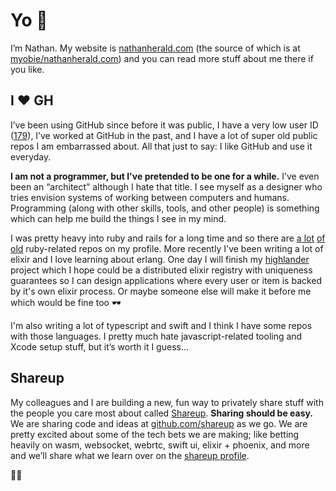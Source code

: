 # Yo 👋

I’m Nathan. My website is [nathanherald.com](https://nathanherald.com) (the source of which is at [myobie/nathanherald.com](https://github.com/myobie/nathanherald.com)) and you can read more stuff about me there if you like.

## I ❤️ GH

I’ve been using GitHub since before it was public, I have a very low user ID ([179](https://api.github.com/users/myobie)), I’ve worked at GitHub in the past, and I have a lot of super old public repos I am embarrassed about. All that just to say: I like GitHub and use it everyday. 

**I am not a programmer, but I've pretended to be one for a while.** I’ve even been an “architect” although I hate that title. I see myself as a designer who tries envision systems of working between computers and humans. Programming (along with other skills, tools, and other people) is something which can help me build the things I see in my mind.

I was pretty heavy into ruby and rails for a long time and so there are [a lot](https://github.com/myobie/factories-and-workers) [of old](https://github.com/myobie/turbine) ruby-related repos on my profile. More recently I've been writing a lot of elixir and I love learning about erlang. One day I will finish my [highlander](https://github.com/myobie/highlander) project which I hope could be a distributed elixir registry with uniqueness guarantees so I can design applications where every user or item is backed by it's own elixir process. Or maybe someone else will make it before me which would be fine too 🕶️ 

I'm also writing a lot of typescript and swift and I think I have some repos with those languages. I pretty much hate javascript-related tooling and Xcode setup stuff, but it’s worth it I guess…

## Shareup

My colleagues and I are building a new, fun way to privately share stuff with the people you care most about called [Shareup](https://shareup.app). **Sharing should be easy.** We are sharing code and ideas at [github.com/shareup][shareup profile] as we go. We are pretty excited about some of the tech bets we are making; like betting heavily on wasm, websocket, webrtc, swift ui, elixir + phoenix, and more and we’ll share what we learn over on the [shareup profile][].

[shareup profile]: https://github.com/shareup

🚀🆙
